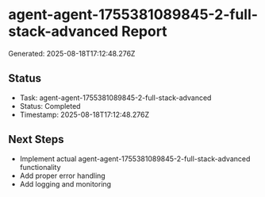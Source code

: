 # agent-agent-1755381089845-2-full-stack-advanced Report

Generated: 2025-08-18T17:12:48.276Z

## Status
- Task: agent-agent-1755381089845-2-full-stack-advanced
- Status: Completed
- Timestamp: 2025-08-18T17:12:48.276Z

## Next Steps
- Implement actual agent-agent-1755381089845-2-full-stack-advanced functionality
- Add proper error handling
- Add logging and monitoring
